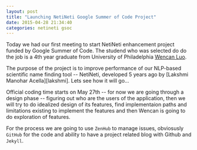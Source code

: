 ```yaml
---
layout: post
title: "Launching NetiNeti Google Summer of Code Project"
date: 2015-04-28 21:34:40
categories: netineti gsoc
---
```


Today we had our first meeting to start NetiNeti enhancement project funded by
Google Summer of Code. The studend who was selected do do the job is a 4th
year graduate from University of Philadelphia [Wencan Luo][wencan].

The purpose of the project is to improve performance of our NLP-based
scientific name finding tool -- NetiNeti, developed 5 years ago by [Lakshmi
Manohar Acella][lakshmi]. Lets see how it will go...

Official coding time starts on May 27th -- for now we are going through a design
phase -- figuring out who are the users of the application, then we will try
to do idealized design of its features, find implementaion paths and limitations
existing to implement the features and then Wencan is going to do exploration
of features.

For the process we are going to use `ZenHub` to manage issues, obviosusly
`GitHub` for the code and ability to have a project related blog with Github
and `Jekyll`.

[wencan]: https://github.com/wencanluo
